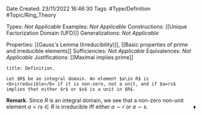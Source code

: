 <div class="topSpace"></div>

Date Created: 23/11/2022 16:46:30
Tags: #Type/Definition #Topic/Ring_Theory

Types: <i>Not Applicable</i>
Examples: <i>Not Applicable</i>
Constructions: [[Unique Factorization Domain (UFD)]]
Generalizations: <i>Not Applicable</i>

Properties: [[Gauss's Lemma (Irreducibility)]], [[Basic properties of prime and irreducible elements]]
Sufficiencies: <i>Not Applicable</i>
Equivalences: <i>Not Applicable</i>
Justifications: [[Maximal implies prime]]

``` ad-Definition
title: Definition.

Let $R$ be an integral domain. An element $a\in R$ is <b>irreducible</b> if it is non-zero, not a unit, and if $a=rs$ implies that either $r$ or $s$ is a unit in $R$.

```

<b>Remark.</b> Since $R$ is an integral domain, we see that a non-zero non-unit element $a=rs\in R$ is irreducible iff either $a\sim r$ or $a\sim s$.<span style="float:right;">$\blacklozenge$</span>
